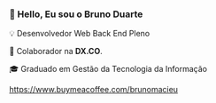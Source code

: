 ### 👋 Hello, Eu sou o Bruno Duarte

💡 Desenvolvedor Web Back End Pleno

🐝 Colaborador na **DX.CO**.

🎓 Graduado em Gestão da Tecnologia da Informação

<!-- ### ✔ Github Stats
![Profile Stats](https://github-readme-stats.vercel.app/api?username=brduarte&show_icons=true)
-->

https://www.buymeacoffee.com/brunomacieu
